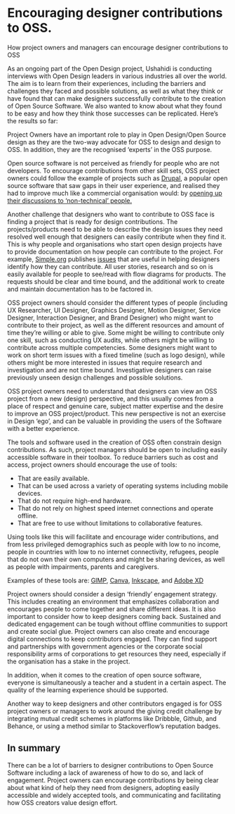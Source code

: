 # Encouraging designer contributions to OSS.

How project owners and managers can encourage designer contributions to OSS

As an ongoing part of the Open Design project,  Ushahidi is conducting interviews with Open Design leaders in various industries all over the world. The aim is to learn from their experiences, including the barriers and challenges they faced and possible solutions, as well as what they think or have found that can make designers successfully contribute to the creation of Open Source Software. We also wanted to know about what they found to be easy and how they think those successes can be replicated. Here’s the results so far:

Project Owners have an important role to play in Open Design/Open Source design as they are the two-way advocate for OSS to design and design to OSS. In addition, they are the recognised ‘experts’ in the OSS purpose.

Open source software is not perceived as friendly for people who are not developers. To encourage contributions from other skill sets, OSS project owners could follow the example of projects such as [Drupal](https://www.drupal.org/), a popular open source software that saw gaps in their user experience, and realised they had to improve much like a commercial organisation would: by [opening up their discussions to ‘non-technical’ people.](https://www.drupal.org/community-initiatives/drupal-core/usability)

Another challenge that designers who want to contribute to OSS face is finding a project that is ready for design contributions. The projects/products need to be able to describe the design issues they need resolved well enough that designers can easily contribute when they find it. This is why people and organisations who start open design projects have to provide documentation on how people can contribute to the project. For example, [Simple.org](http://simple.org/) publishes [issues](https://github.com/simpledotorg/simple.org/issues?q=is%3Aissue+is%3Aclosed) that are useful in helping designers identify how they can contribute. All user stories, research and so on is easily available for people to see/read with flow diagrams for products. The requests should be clear and time bound, and the additional work  to create and maintain documentation has to be factored in.

OSS project owners should consider the different types of people (including UX Researcher, UI Designer, Graphics Designer, Motion Designer, Service Designer, Interaction Designer, and Brand Designer) who might want to contribute to their project, as well as the different resources and amount of time they’re willing or able to give. Some might be willing to contribute only one skill, such as conducting UX audits, while others might be willing to contribute across multiple competencies. Some designers might want to work on short term issues with a fixed timeline (such as logo design), while others might be more interested in issues that require research and investigation and are not time bound. Investigative designers can raise previously unseen design challenges and possible solutions. 

OSS project owners need to understand that designers can view an OSS project from a new (design) perspective, and this usually comes from a place of respect and genuine care, subject matter expertise and the desire to improve an OSS project/product. This new perspective is not an exercise in Design ‘ego’, and can be valuable in providing the users of the Software with a better experience.

The tools and software used in the creation of OSS often constrain design contributions. As such, project managers should be open to including easily accessible software in their toolbox. To reduce barriers such as cost and access, project owners should encourage the use of tools:

* That are easily available.
* That can be used across a variety of operating systems including mobile devices.
* That do not require high-end hardware.
* That do not rely on highest speed internet connections and operate offline.
* That are free to use without limitations to collaborative features.

Using tools like this will facilitate and encourage wider contributions, and from less privileged demographics such as people with low to no income, people in countries with low to no internet connectivity, refugees, people that do not own their own computers and might be sharing devices, as well as people with impairments, parents and caregivers.

Examples of these tools are: [GIMP](https://www.gimp.org/), [Canva](http://canva.com/), [Inkscape](https://inkscape.org/), and [Adobe XD](https://www.adobe.com/products/xd.html)

Project owners should consider a design ‘friendly’ engagement strategy. This includes creating an environment that emphasizes collaboration and encourages people to come together and share different ideas.  It is also important to consider how to keep designers coming back. Sustained and dedicated engagement can be tough without offline communities to support and create social glue. Project owners can also create and encourage digital connections to keep contributors engaged. They can find support and partnerships with government agencies or the corporate social responsibility arms of corporations to get resources they need, especially if the organisation has a stake in the project.

In addition, when it comes to the creation of open source software, everyone is simultaneously a teacher and a student in a certain aspect. The quality of the learning experience should be supported.

Another way to keep designers and other contributors engaged is for OSS project owners or managers to work around the giving credit challenge by integrating mutual credit schemes in platforms like Dribbble, Github, and Behance, or using a method similar to Stackoverflow’s reputation badges.

## In summary

There can be a lot of barriers to designer contributions to Open Source Software including a lack of awareness of how to do so, and lack of engagement. Project owners can encourage contributions by being clear about what kind of help they need from designers, adopting easily accessible and widely accepted tools, and communicating and facilitating how OSS creators value design effort.

